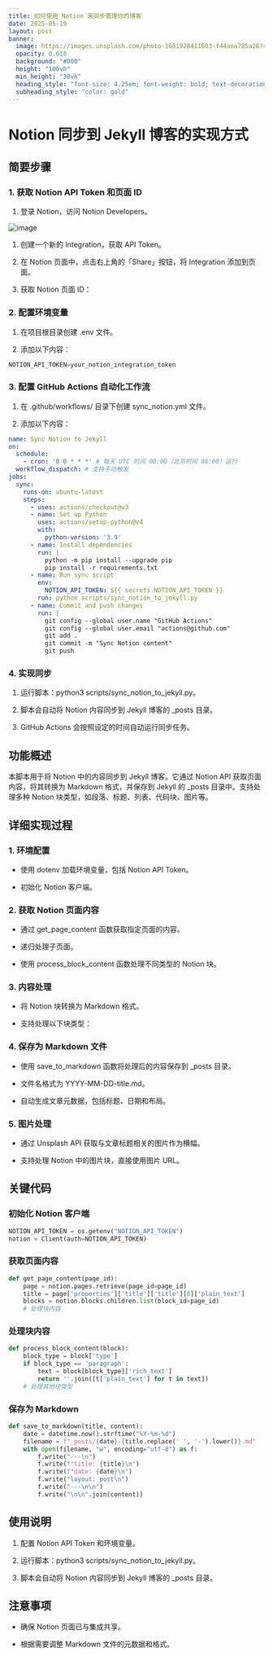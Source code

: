 ```yaml
---
title: 如何使用 Notion 来同步管理你的博客
date: 2025-05-19
layout: post
banner:
  image: https://images.unsplash.com/photo-1681928411603-f44aea785a28?crop=entropy&cs=tinysrgb&fit=max&fm=jpg&ixid=M3w2OTIwMzJ8MHwxfHJhbmRvbXx8fHx8fHx8fDE3NDc2MjQ3NDF8&ixlib=rb-4.1.0&q=80&w=1080
  opacity: 0.618
  background: "#000"
  height: "100vh"
  min_height: "38vh"
  heading_style: "font-size: 4.25em; font-weight: bold; text-decoration: underline"
  subheading_style: "color: gold"
---
```


# Notion 同步到 Jekyll 博客的实现方式

## 简要步骤

### 1. 获取 Notion API Token 和页面 ID

1. 登录 Notion，访问 Notion Developers。

![image](https://prod-files-secure.s3.us-west-2.amazonaws.com/a7a0cc5a-89b9-4cda-8686-1fba0ca52f40/d19c1afe-dea5-4312-9333-786b0ba83054/image.png?X-Amz-Algorithm=AWS4-HMAC-SHA256&X-Amz-Content-Sha256=UNSIGNED-PAYLOAD&X-Amz-Credential=ASIAZI2LB4663VBUNHME%2F20250519%2Fus-west-2%2Fs3%2Faws4_request&X-Amz-Date=20250519T031901Z&X-Amz-Expires=3600&X-Amz-Security-Token=IQoJb3JpZ2luX2VjEMj%2F%2F%2F%2F%2F%2F%2F%2F%2F%2FwEaCXVzLXdlc3QtMiJHMEUCIQCRakjTOstjMQkj4ZhY4cpDWhBg%2FOVG1nKQ9BPh%2FKR0ogIgWXMJVidk4WXD%2Fr8AcmwNuEHdrufLW%2BuAbi4zzsQIGI4qiAQIgf%2F%2F%2F%2F%2F%2F%2F%2F%2F%2FARAAGgw2Mzc0MjMxODM4MDUiDAWzDCWNMM8wArEFWircA35xYrr4pNIOCX5fsg16iL9vnmRjMIenGF1GFrWQqzUgCKyXIgCshvRxc3KJyOaRrX%2BCmNAqQIP8ETPjWterMtKWKbLPp7KQxyirKtuGoKhKJ2sooV%2FCP3OwBvuBJwfEAhbbMzohzG%2Bh4RAuBV6AYbgAlEDfz9GMSdT%2BGAR0vNs%2B4UQvUNze9jnyALfd0Pf4ARo0msxFUyskO8lMS1lD4QjY5gfrEPVxhS5gp5EpjUOxAuO03t6JU3NRU4HsdNEvbhg6KHURspRIKUOIuR9d%2FoNvLp7I0yaI2l9%2BxhP%2Bo01ZRIq3sdjDPjisnFEKw1jxAGeZ2ilH2CH99UvMSYSJJkjEbt4rR8HPFTUdkMc1iH63uolJXvXjNSSIarMDX0TPnnXNvjG%2Fv7gPZ73JG1h0JVyCopF%2FnZNmKAfpXHL%2FMq0PiGA1o4Yqth7cISq964BOhfwOXQk4qHTUoVwlCrPGhK7lh21hG80LpY3rc1mnffnhCMHzl18zkfDoEgxf3CWbKGExlJVwG69zt%2FfpL8BZr%2BcKi83JzrrG3bLuliYOjLfq4rpOuIi1%2Bfl1GK2imvZ6j14E7JgOYJLncvHFm%2FSI%2BSM6GI2EnGVdzRMhyvkmMRbSJd0EZNMao0lH3m3sMNfsqcEGOqUB%2FZAZz7nbxtZP2eGkPRol1CJ9QxbVXhbkHjGYWKHIU9RBqe5gyj84Rj8lGSJG8hvU4aqIwJgbgPWenmumP%2Frs5lJbUdmzz7lgNJtiMbRsbMJ5Fw%2BA2BvjZ0yX5J65DWAAKi%2F9qnZpyZp60egBk0HP6Ia6%2FFve%2Bp5bhqgR6re1x%2F1zFDrGD6rGBeklrfyXPF%2FySL67jynusO3BuQI%2FPEqoXyNCjJIS&X-Amz-Signature=b6dfbd4e054832c6c1e33918ad8425c68cf92a5dba2b292222867ffb18c088cc&X-Amz-SignedHeaders=host&x-id=GetObject)

1. 创建一个新的 Integration，获取 API Token。

1. 在 Notion 页面中，点击右上角的「Share」按钮，将 Integration 添加到页面。

1. 获取 Notion 页面 ID：


### 2. 配置环境变量

1. 在项目根目录创建 .env 文件。

1. 添加以下内容：

```javascript
NOTION_API_TOKEN=your_notion_integration_token
```

### 3. 配置 GitHub Actions 自动化工作流

1. 在 .github/workflows/ 目录下创建 sync_notion.yml 文件。

1. 添加以下内容：

```yaml
name: Sync Notion to Jekyll
on:
  schedule:
    - cron: '0 0 * * *' # 每天 UTC 时间 00:00（北京时间 08:00）运行
  workflow_dispatch: # 支持手动触发
jobs:
  sync:
    runs-on: ubuntu-latest
    steps:
      - uses: actions/checkout@v3
      - name: Set up Python
        uses: actions/setup-python@v4
        with:
          python-version: '3.9'
      - name: Install dependencies
        run: |
          python -m pip install --upgrade pip
          pip install -r requirements.txt
      - name: Run sync script
        env:
          NOTION_API_TOKEN: ${{ secrets.NOTION_API_TOKEN }}
        run: python scripts/sync_notion_to_jekyll.py
      - name: Commit and push changes
        run: |
          git config --global user.name "GitHub Actions"
          git config --global user.email "actions@github.com"
          git add .
          git commit -m "Sync Notion content"
          git push
```

### 4. 实现同步

1. 运行脚本：python3 scripts/sync_notion_to_jekyll.py。

1. 脚本会自动将 Notion 内容同步到 Jekyll 博客的 _posts 目录。

1. GitHub Actions 会按照设定的时间自动运行同步任务。

## 功能概述

本脚本用于将 Notion 中的内容同步到 Jekyll 博客。它通过 Notion API 获取页面内容，将其转换为 Markdown 格式，并保存到 Jekyll 的 _posts 目录中。支持处理多种 Notion 块类型，如段落、标题、列表、代码块、图片等。

## 详细实现过程

### 1. 环境配置

- 使用 dotenv 加载环境变量，包括 Notion API Token。

- 初始化 Notion 客户端。

### 2. 获取 Notion 页面内容

- 通过 get_page_content 函数获取指定页面的内容。

- 递归处理子页面。

- 使用 process_block_content 函数处理不同类型的 Notion 块。

### 3. 内容处理

- 将 Notion 块转换为 Markdown 格式。

- 支持处理以下块类型：


### 4. 保存为 Markdown 文件

- 使用 save_to_markdown 函数将处理后的内容保存到 _posts 目录。

- 文件名格式为 YYYY-MM-DD-title.md。

- 自动生成文章元数据，包括标题、日期和布局。

### 5. 图片处理

- 通过 Unsplash API 获取与文章标题相关的图片作为横幅。

- 支持处理 Notion 中的图片块，直接使用图片 URL。

## 关键代码

### 初始化 Notion 客户端

```python
NOTION_API_TOKEN = os.getenv("NOTION_API_TOKEN")
notion = Client(auth=NOTION_API_TOKEN)
```

### 获取页面内容

```python
def get_page_content(page_id):
    page = notion.pages.retrieve(page_id=page_id)
    title = page['properties']['title']['title'][0]['plain_text']
    blocks = notion.blocks.children.list(block_id=page_id)
    # 处理块内容
```

### 处理块内容

```python
def process_block_content(block):
    block_type = block['type']
    if block_type == 'paragraph':
        text = block[block_type]['rich_text']
        return ''.join([t['plain_text'] for t in text])
    # 处理其他块类型
```

### 保存为 Markdown

```python
def save_to_markdown(title, content):
    date = datetime.now().strftime("%Y-%m-%d")
    filename = f"_posts/{date}-{title.replace(' ', '-').lower()}.md"
    with open(filename, "w", encoding="utf-8") as f:
        f.write("---\n")
        f.write(f"title: {title}\n")
        f.write(f"date: {date}\n")
        f.write("layout: post\n")
        f.write("---\n\n")
        f.write("\n\n".join(content))
```

## 使用说明

1. 配置 Notion API Token 和环境变量。

1. 运行脚本：python3 scripts/sync_notion_to_jekyll.py。

1. 脚本会自动将 Notion 内容同步到 Jekyll 博客的 _posts 目录。

## 注意事项

- 确保 Notion 页面已与集成共享。

- 根据需要调整 Markdown 文件的元数据和格式。